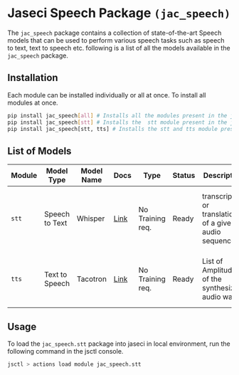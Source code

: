 # Jaseci Speech Package `(jac_speech)`
The `jac_speech` package contains a collection of state-of-the-art Speech models that can be used to perform various speech tasks such as speech to text, text to speech etc. following is a list of all the models available in the `jac_speech` package.

## Installation
Each module can be installed individually or all at once. To install all modules at once.
```bash
pip install jac_speech[all] # Installs all the modules present in the jac_speech package
pip install jac_speech[stt] # Installs the  stt module present in the jac_speech package
pip install jac_speech[stt, tts] # Installs the stt and tts module present in the jac_speech package
```

## List of Models

| Module      | Model Type       | Model Name       | Docs                             | Type                    | Status       | Description                                                 | Resources                                 |
| ----------- | ---------------- |---------------- | ----------------------------------- | ----------------------- | ------------ | ----------------------------------------------------------- | ----------------------------------------- |
| `stt`  | Speech to Text | Whisper |  [Link](jac_speech/stt/README.md) | No Training req. | Ready  | transcription or translation of a give audio sequence. | [Robust Speech Recognition via Large-Scale Weak Supervision](https://cdn.openai.com/papers/whisper.pdf), [OpenAI Whisper](https://openai.com/blog/whisper/)                                                                                                               |
| `tts`  | Text to Speech | Tacotron | [Link](jac_speech/tts/README.md) | No Training req. | Ready  | List of Amplitudes of the synthesized audio wav.       | [Tacotron2](https://arxiv.org/abs/1712.05884), [Waveglow](https://arxiv.org/abs/1811.00002), [Hifigan](https://arxiv.org/abs/2010.05646), [Nvidia Tacotron2 implementation](https://github.com/NVIDIA/tacotron2), [SpeechBrain](https://speechbrain.github.io/index.html) |


## Usage

To load the `jac_speech.stt` package into jaseci in local environment, run the following command in the jsctl console.
```bash
jsctl > actions load module jac_speech.stt
```